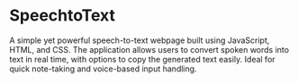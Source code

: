 # SpeechtoText
A simple yet powerful speech-to-text webpage built using JavaScript, HTML, and CSS. The application allows users to convert spoken words into text in real time, with options to copy the generated text easily. Ideal for quick note-taking and voice-based input handling.
